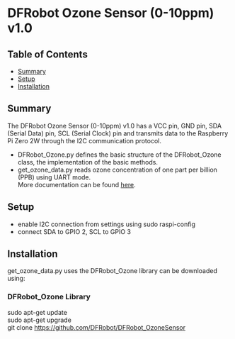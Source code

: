 # DFRobot Ozone Sensor (0-10ppm) v1.0

## Table of Contents
* [Summary](#Summary)
* [Setup](#Setup)
* [Installation](#Installation)


## Summary
The DFRobot Ozone Sensor (0-10ppm) v1.0 has a VCC pin, GND pin, SDA (Serial Data) pin, SCL (Serial Clock) pin and transmits data to the Raspberry Pi Zero 2W through the I2C communication protocol.

* DFRobot_Ozone.py defines the basic structure of the DFRobot_Ozone class, the implementation of the basic methods.
* get_ozone_data.py reads ozone concentration of one part per billion (PPB) using UART mode. <br/>
More documentation can be found [here](https://wiki.dfrobot.com/Gravity_IIC_Ozone_Sensor_(0-10ppm)%20SKU_SEN0321).

## Setup
* enable I2C connection from settings using sudo raspi-config
* connect SDA to GPIO 2, SCL to GPIO 3

## Installation
get_ozone_data.py uses the DFRobot_Ozone library can be downloaded using:

### DFRobot_Ozone Library
sudo apt-get update <br />
sudo apt-get upgrade <br />
git clone https://github.com/DFRobot/DFRobot_OzoneSensor <br />
